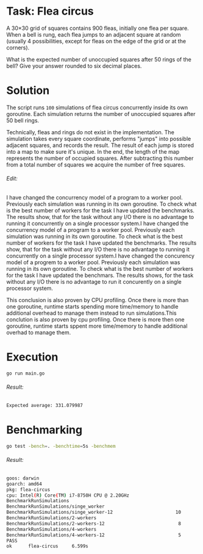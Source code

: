 # Task: Flea circus

A 30×30 grid of squares contains 900 fleas, initially one flea per square.
When a bell is rung, each flea jumps to an adjacent square at random (usually 4 possibilities, except for fleas on the edge of the grid or at the corners).

What is the expected number of unoccupied squares after 50 rings of the bell? Give your answer rounded to six decimal places.

# Solution

The script runs `100` simulations of flea circus concurrently inside its own goroutine. Each simulation returns the number of unoccupied squares after 50 bell rings.

Technically, fleas and rings do not exist in the implementation. The simulation takes every square coordinate, performs "jumps" into possible adjacent squares, and records the result. The result of each jump is stored into a map to make sure it's unique. In the end, the length of the map represents the number of occupied squares. After subtracting this number from a total number of squares we acquire the number of free squares.

###### Edit:

I have changed the concurrency model of a program to a worker pool. Previously each simulation was running in its own goroutine. To check what is the best number of workers for the task I have updated the benchmarks. The results show, that for the task without any I/O there is no advantage to running it concurrently on a single processor system.I have changed the concurrency model of a program to a worker pool. Previously each simulation was running in its own goroutine. To check what is the best number of workers for the task I have updated the benchmarks. The results show, that for the task without any I/O there is no advantage to running it concurrently on a single processor system.I have changed the concurency model of a progrem to a worker pool. Previously each simulation was running in its own goroutine. To check what is the best number of workers for the task I have updated the benchmars. The results shows, for the task without any I/O there is no advantage to run it concurently on a single processor system.

This conclusion is also proven by CPU profiling. Once there is more than one goroutine, runtime starts spending more time/memory to handle additional overhead to manage them instead to run simulations.This conclution is also proven by cpu profiling. Once there is more then one goroutine, runtime starts sppent more time/memory to handle additional overhad to manage them.

# Execution

```bash
go run main.go
```

###### Result:

```bash
Expected average: 331.079987
```

# Benchmarking

```bash
go test -bench=. -benchtime=5s -benchmem
```

###### Result:

```bash
goos: darwin
goarch: amd64
pkg: flea-circus
cpu: Intel(R) Core(TM) i7-8750H CPU @ 2.20GHz
BenchmarkRunSimulations
BenchmarkRunSimulations/singe_worker
BenchmarkRunSimulations/singe_worker-12                       10         107090039 ns/op         4702520 B/op      92004 allocs/op
BenchmarkRunSimulations/2-workers
BenchmarkRunSimulations/2-workers-12                           8         138092166 ns/op         4701061 B/op      91994 allocs/op
BenchmarkRunSimulations/4-workers
BenchmarkRunSimulations/4-workers-12                           5         228339260 ns/op         4705680 B/op      92004 allocs/op
PASS
ok      flea-circus     6.599s
```
